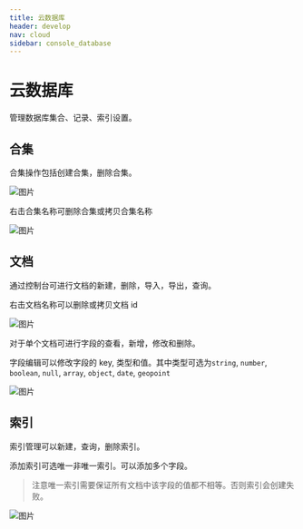 ```yaml
---
title: 云数据库
header: develop
nav: cloud
sidebar: console_database
---
```


# 云数据库

管理数据库集合、记录、索引设置。

## 合集

合集操作包括创建合集，删除合集。

![图片](https://b.bdstatic.com/searchbox/icms/searchbox/img/cloud_db_overview.png)

右击合集名称可删除合集或拷贝合集名称

![图片](https://b.bdstatic.com/searchbox/icms/searchbox/img/cloud_db_collection1.png)

## 文档

通过控制台可进行文档的新建，删除，导入，导出，查询。

右击文档名称可以删除或拷贝文档 id

![图片](https://b.bdstatic.com/searchbox/icms/searchbox/img/cloud_db_document.png)

对于单个文档可进行字段的查看，新增，修改和删除。

字段编辑可以修改字段的 key, 类型和值。其中类型可选为`string`, `number`, `boolean`, `null`, `array`, `object`, `date`, `geopoint`

![图片](https://b.bdstatic.com/searchbox/icms/searchbox/img/cloud_db_edit.png)

## 索引

索引管理可以新建，查询，删除索引。

添加索引可选唯一非唯一索引。可以添加多个字段。

> 注意唯一索引需要保证所有文档中该字段的值都不相等。否则索引会创建失败。

![图片](https://b.bdstatic.com/searchbox/icms/searchbox/img/cloud_db_index.png)
